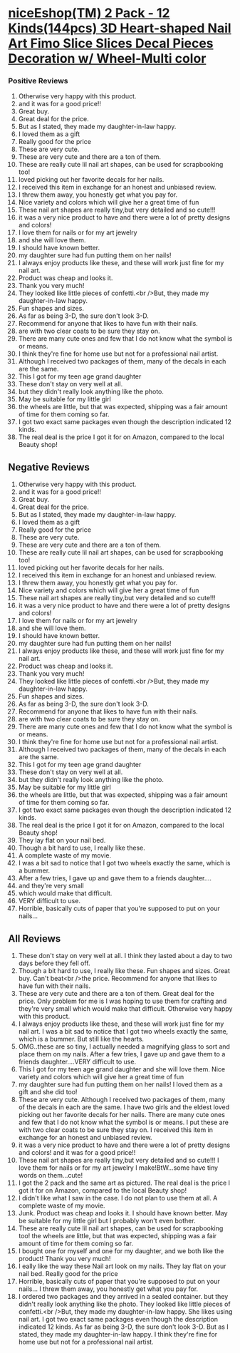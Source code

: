 # [niceEshop(TM) 2 Pack - 12 Kinds(144pcs) 3D Heart-shaped Nail Art Fimo Slice Slices Decal Pieces Decoration w/ Wheel-Multi color](https://products.checkmycream.com/products/niceEshop(TM)-2-Pack-12-Kinds(144pcs)-3D-Heart-shaped-Nail-Art-Fimo-Slice-Slices-Decal-Pieces-Decoration-w-Wheel-Multi-color.html)

### Positive Reviews

<ol>
      <li>Otherwise very happy with this product.</li>
      <li>and it was for a good price!!</li>
      <li>Great buy.</li>
      <li>Great deal for the price.</li>
      <li>But as I stated, they made my daughter-in-law happy.</li>
      <li>I loved them as a gift</li>
      <li>Really good for the price</li>
      <li>These are very cute.  </li>
      <li>These are very cute and there are a ton of them.</li>
      <li>These are really cute lil nail art shapes, can be used for scrapbooking too!</li>
      <li>loved picking out her favorite decals for her nails.  </li>
      <li>I received this item in exchange for an honest and unbiased review.</li>
      <li>I threw them away, you honestly get what you pay for.</li>
      <li>Nice variety and colors which will give her a great time of fun</li>
      <li>These nail art shapes are really tiny,but very detailed and so cute!!!</li>
      <li>it was a very nice product to have and there were a lot of pretty designs and colors!</li>
      <li>I love them for nails or for my art jewelry</li>
      <li>and she will love them.</li>
      <li>I should have known better.</li>
      <li>my daughter sure had fun putting them on her nails!</li>
      <li>I always enjoy products like these, and these will work just fine for my nail art.</li>
      <li>Product was cheap and looks it.</li>
      <li>Thank you very much!</li>
      <li>They looked like little pieces of confetti.&lt;br /&gt;But, they made my daughter-in-law happy.</li>
      <li>Fun shapes and sizes.</li>
      <li>As far as being 3-D, the sure don&#x27;t look 3-D.</li>
      <li>Recommend for anyone that likes to have fun with their nails.</li>
      <li>are with  two clear coats to be sure they stay on.  </li>
      <li>There are many cute ones and few that I do not know what the symbol is or means.  </li>
      <li>I think they&#x27;re fine for home use but not for a professional nail artist.</li>
      <li>Although I received two packages of them, many of the decals in each are the same.  </li>
      <li>This I got for my teen age grand daughter</li>
      <li>These don&#x27;t stay on very well at all.</li>
      <li>but they didn&#x27;t really look anything like the photo.</li>
      <li>May be suitable for my little girl</li>
      <li>the wheels are little, but that was expected, shipping was a fair amount of time for them coming so far.</li>
      <li>I got two exact same packages even though the description indicated 12 kinds.</li>
      <li>The real deal is the price I got it for on Amazon, compared to the local Beauty shop!</li>
</ol>


<h2>Negative Reviews</h2>
<ol>
<li> Otherwise very happy with this product.</li>
<li> and it was for a good price!!</li>
<li> Great buy.</li>
<li> Great deal for the price.</li>
<li> But as I stated, they made my daughter-in-law happy.</li>
<li> I loved them as a gift</li>
<li> Really good for the price</li>
<li> These are very cute.  </li>
<li> These are very cute and there are a ton of them.</li>
<li> These are really cute lil nail art shapes, can be used for scrapbooking too!</li>
<li> loved picking out her favorite decals for her nails.  </li>
<li> I received this item in exchange for an honest and unbiased review.</li>
<li> I threw them away, you honestly get what you pay for.</li>
<li> Nice variety and colors which will give her a great time of fun</li>
<li> These nail art shapes are really tiny,but very detailed and so cute!!!</li>
<li> it was a very nice product to have and there were a lot of pretty designs and colors!</li>
<li> I love them for nails or for my art jewelry</li>
<li> and she will love them.</li>
<li> I should have known better.</li>
<li> my daughter sure had fun putting them on her nails!</li>
<li> I always enjoy products like these, and these will work just fine for my nail art.</li>
<li> Product was cheap and looks it.</li>
<li> Thank you very much!</li>
<li> They looked like little pieces of confetti.&lt;br /&gt;But, they made my daughter-in-law happy.</li>
<li> Fun shapes and sizes.</li>
<li> As far as being 3-D, the sure don&#x27;t look 3-D.</li>
<li> Recommend for anyone that likes to have fun with their nails.</li>
<li> are with  two clear coats to be sure they stay on.  </li>
<li> There are many cute ones and few that I do not know what the symbol is or means.  </li>
<li> I think they&#x27;re fine for home use but not for a professional nail artist.</li>
<li> Although I received two packages of them, many of the decals in each are the same.  </li>
<li> This I got for my teen age grand daughter</li>
<li> These don&#x27;t stay on very well at all.</li>
<li> but they didn&#x27;t really look anything like the photo.</li>
<li> May be suitable for my little girl</li>
<li> the wheels are little, but that was expected, shipping was a fair amount of time for them coming so far.</li>
<li> I got two exact same packages even though the description indicated 12 kinds.</li>
<li> The real deal is the price I got it for on Amazon, compared to the local Beauty shop!</li>
<li> They lay flat on your nail bed.</li>
<li> Though a bit hard to use, I really like these.</li>
<li> A complete waste of my movie.</li>
<li> I was a bit sad to notice that I got two wheels exactly the same, which is a bummer.</li>
<li> After a few tries, I gave up and gave them to a friends daughter....</li>
<li> and they&#x27;re very small</li>
<li> which would make that difficult.</li>
<li> VERY difficult to use.</li>
<li> Horrible, basically cuts of paper that you&#x27;re supposed to put on your nails...</li>
</ol>

<h2>All Reviews</h2>

<ol>
    <li> These don&#x27;t stay on very well at all. I think they lasted about a day to two days before they fell off.</li>
    <li> Though a bit hard to use, I really like these. Fun shapes and sizes. Great buy. Can&#x27;t beat&lt;br /&gt;the price. Recommend for anyone that likes to have fun with their nails.</li>
    <li> These are very cute and there are a ton of them. Great deal for the price. Only problem for me is I was hoping to use them for crafting and they&#x27;re very small which would make that difficult. Otherwise very happy with this product.</li>
    <li> I always enjoy products like these, and these will work just fine for my nail art. I was a bit sad to notice that I got two wheels exactly the same, which is a bummer. But still like the hearts.</li>
    <li> OMG..these are so tiny, I actually needed a magnifying glass to sort and place them on my nails. After a few tries, I gave up and gave them to a friends daughter....VERY difficult to use.</li>
    <li> This I got for my teen age grand daughter and she will love them. Nice variety and colors which will give her a great time of fun</li>
    <li> my daughter sure had fun putting them on her nails! I loved them as a gift and she did too!</li>
    <li> These are very cute.  Although I received two packages of them, many of the decals in each are the same.  I have two girls and the eldest loved picking out her favorite decals for her nails.  There are many cute ones and few that I do not know what the symbol is or means.  I put these are with  two clear coats to be sure they stay on.  I received this item in exchange for an honest and unbiased review.</li>
    <li> it was a very nice product to have and there were a lot of pretty designs and colors! and it was for a good price!!</li>
    <li> These nail art shapes are really tiny,but very detailed and so cute!!! I love them for nails or for my art jewelry I make!BtW...some have tiny words on them...cute!</li>
    <li> I got the 2 pack and the same art as pictured. The real deal is the price I got it for on Amazon, compared to the local Beauty shop!</li>
    <li> I didn&#x27;t like what I saw in the case.  I do not plan to use them at all.  A complete waste of my movie.</li>
    <li> Junk. Product was cheap and looks it. I should have known better. May be suitable for my little girl but I probably won&#x27;t even bother.</li>
    <li> These are really cute lil nail art shapes, can be used for scrapbooking too! the wheels are little, but that was expected, shipping was a fair amount of time for them coming so far.</li>
    <li> I bought one for myself and one for my daughter, and we both like the product! Thank you very much!</li>
    <li> I eally like the way these Nail art look on my nails. They lay flat on your nail bed. Really good for the price</li>
    <li> Horrible, basically cuts of paper that you&#x27;re supposed to put on your nails... I threw them away, you honestly get what you pay for.</li>
    <li> I ordered two packages and they arrived in a sealed container. but they didn&#x27;t really look anything like the photo. They looked like little pieces of confetti.&lt;br /&gt;But, they made my daughter-in-law happy. She likes using nail art. I got two exact same packages even though the description indicated 12 kinds. As far as being 3-D, the sure don&#x27;t look 3-D. But as I stated, they made my daughter-in-law happy. I think they&#x27;re fine for home use but not for a professional nail artist.</li>
</ol>




